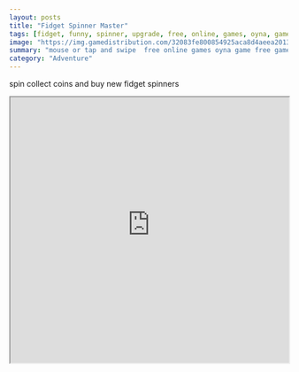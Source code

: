 ```yaml
---
layout: posts
title: "Fidget Spinner Master"
tags: [fidget, funny, spinner, upgrade, free, online, games, oyna, game, free, games, play, play, games]
image: "https://img.gamedistribution.com/32083fe800854925aca8d4aeea2013f9.jpg"
summary: "mouse or tap and swipe  free online games oyna game free games play play games"
category: "Adventure"
---
```


spin collect coins and buy new fidget spinners

<iframe width="100%" height="480px;" src="https://html5.gamedistribution.com/32083fe800854925aca8d4aeea2013f9/"></iframe>